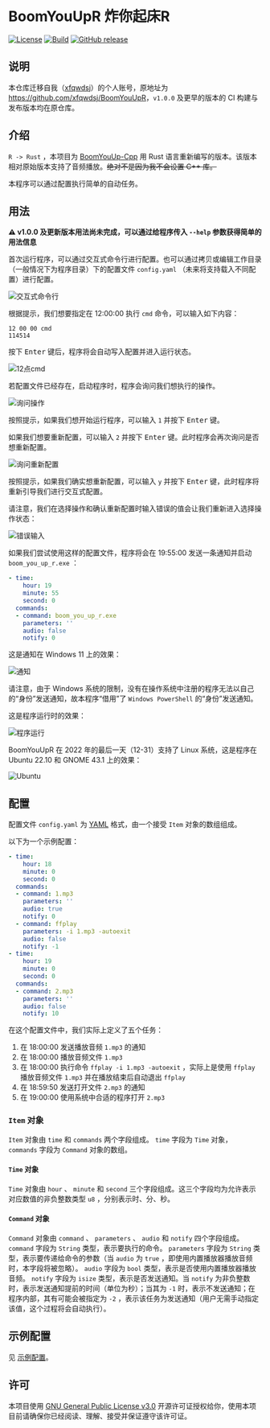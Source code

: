 # BoomYouUpR 炸你起床R

[![License](https://img.shields.io/github/license/BoomYouUp/BoomYouUp-Rust)](https://www.gnu.org/licenses/gpl-3.0.html) [![Build](https://github.com/BoomYouUp/BoomYouUp-Rust/actions/workflows/build.yaml/badge.svg)](https://github.com/BoomYouUp/BoomYouUp-Rust/actions/workflows/build.yaml) [![GitHub release](https://img.shields.io/github/v/release/BoomYouUp/BoomYouUp-Rust?sort=semver)](https://github.com/BoomYouUp/BoomYouUp-Rust/releases/latest)

## 说明

本仓库迁移自我（[xfqwdsj](https://github.com/xfqwdsj)）的个人账号，原地址为 <https://github.com/xfqwdsj/BoomYouUpR>，`v1.0.0` 及更早的版本的 CI 构建与发布版本均在原仓库。

## 介绍

`R -> Rust` ，本项目为 [BoomYouUp-Cpp](https://github.com/BoomYouUp/BoomYouUp-Cpp) 用 Rust 语言重新编写的版本。该版本相对原始版本支持了音频播放。~~绝对不是因为我不会设置 C++ 库。~~

本程序可以通过配置执行简单的自动任务。

## 用法

**⚠ v1.0.0 及更新版本用法尚未完成，可以通过给程序传入 `--help` 参数获得简单的用法信息**

首次运行程序，可以通过交互式命令行进行配置。也可以通过拷贝或编辑工作目录（一般情况下为程序目录）下的配置文件 `config.yaml` （未来将支持载入不同配置）进行配置。

![交互式命令行](doc_res/img_CLI.png)

根据提示，我们想要指定在 12:00:00 执行 `cmd` 命令，可以输入如下内容：

```
12 00 00 cmd
114514
```

按下 <kbd>Enter</kbd> 键后，程序将会自动写入配置并进入运行状态。

![12点cmd](doc_res/img_cmd_example.png)

若配置文件已经存在，启动程序时，程序会询问我们想执行的操作。

![询问操作](doc_res/img_operation_selection.png)

按照提示，如果我们想开始运行程序，可以输入 `1` 并按下 <kbd>Enter</kbd> 键。

如果我们想要重新配置，可以输入 `2` 并按下 <kbd>Enter</kbd> 键。此时程序会再次询问是否想重新配置。

![询问重新配置](doc_res/img_reconfigure.png)

按照提示，如果我们确实想重新配置，可以输入 `y` 并按下 <kbd>Enter</kbd> 键，此时程序将重新引导我们进行交互式配置。

请注意，我们在选择操作和确认重新配置时输入错误的值会让我们重新进入选择操作状态：

![错误输入](doc_res/img_wrong_input.png)

如果我们尝试使用这样的配置文件，程序将会在 19:55:00 发送一条通知并启动 `boom_you_up_r.exe` ：

```yaml
- time:
    hour: 19
    minute: 55
    second: 0
  commands:
  - command: boom_you_up_r.exe
    parameters: ''
    audio: false
    notify: 0
```

这是通知在 Windows 11 上的效果：

![通知](doc_res/img_notification_windows_11.png)

请注意，由于 Windows 系统的限制，没有在操作系统中注册的程序无法以自己的“身份”发送通知，故本程序“借用”了 `Windows PowerShell` 的“身份”发送通知。

这是程序运行时的效果：

![程序运行](doc_res/img_running.png)

BoomYouUpR 在 2022 年的最后一天（12-31）支持了 Linux 系统，这是程序在 Ubuntu 22.10 和 GNOME 43.1 上的效果：

![Ubuntu](doc_res/img_Ubuntu.png)

## 配置

配置文件 `config.yaml` 为 [YAML](https://yaml.org) 格式，由一个接受 `Item` 对象的数组组成。

以下为一个示例配置：

```yaml
- time:
    hour: 18
    minute: 0
    second: 0
  commands:
  - command: 1.mp3
    parameters: ''
    audio: true
    notify: 0
  - command: ffplay
    parameters: -i 1.mp3 -autoexit
    audio: false
    notify: -1
- time:
    hour: 19
    minute: 0
    second: 0
  commands:
  - command: 2.mp3
    parameters: ''
    audio: false
    notify: 10
```

在这个配置文件中，我们实际上定义了五个任务：

1. 在 18:00:00 发送播放音频 `1.mp3` 的通知
2. 在 18:00:00 播放音频文件 `1.mp3`
3. 在 18:00:00 执行命令 `ffplay -i 1.mp3 -autoexit` ，实际上是使用 `ffplay` 播放音频文件 `1.mp3` 并在播放结束后自动退出 `ffplay`
4. 在 18:59:50 发送打开文件 `2.mp3` 的通知
5. 在 19:00:00 使用系统中合适的程序打开 `2.mp3`

### `Item` 对象

`Item` 对象由 `time` 和 `commands` 两个字段组成。 `time` 字段为 `Time` 对象， `commands` 字段为 `Command` 对象的数组。

#### `Time` 对象

`Time` 对象由 `hour` 、 `minute` 和 `second` 三个字段组成。这三个字段均为允许表示对应数值的非负整数类型 `u8` ，分别表示时、分、秒。

#### `Command` 对象

`Command` 对象由 `command` 、 `parameters` 、 `audio` 和 `notify` 四个字段组成。 `command` 字段为 `String` 类型，表示要执行的命令。 `parameters` 字段为 `String` 类型，表示要传递给命令的参数（当 `audio` 为 `true` ，即使用内置播放器播放音频时，本字段将被忽略）。 `audio` 字段为 `bool` 类型，表示是否使用内置播放器播放音频。 `notify` 字段为 `isize` 类型，表示是否发送通知。当 `notify` 为非负整数时，表示发送通知提前的时间（单位为秒）；当其为 `-1` 时，表示不发送通知；在程序内部，其有可能会被指定为 `-2` ，表示该任务为发送通知（用户无需手动指定该值，这个过程将会自动执行）。

## 示例配置

见 [示例配置](configuration_examples)。

## 许可

本项目使用 [GNU General Public License v3.0](https://www.gnu.org/licenses/gpl-3.0.html) 开源许可证授权给你，使用本项目前请确保你已经阅读、理解、接受并保证遵守该许可证。
